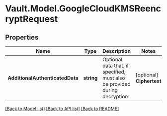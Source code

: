 # Vault.Model.GoogleCloudKMSReencryptRequest

## Properties

Name | Type | Description | Notes
------------ | ------------- | ------------- | -------------
**AdditionalAuthenticatedData** | **string** | Optional data that, if specified, must also be provided during decryption. | [optional] **Ciphertext** | **string** | Ciphertext to be re-encrypted to the latest key version. This must be ciphertext that Vault previously generated for this named key. | [optional] **KeyVersion** | **int** | Integer version of the crypto key version to use for the new encryption. If unspecified, this defaults to the latest active crypto key version. | [optional] 

[[Back to Model list]](../README.md#documentation-for-models) [[Back to API list]](../README.md#documentation-for-api-endpoints) [[Back to README]](../README.md)


